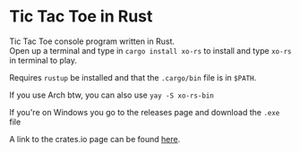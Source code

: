 # Tic Tac Toe in Rust
Tic Tac Toe console program written in Rust. <br>
Open up a terminal and type in <code>cargo install xo-rs</code> to install and type <code>xo-rs</code> in terminal to play. <br>

Requires `rustup` be installed and that the `.cargo/bin` file is in `$PATH`. <br>

If you use Arch btw, you can also use `yay -S xo-rs-bin` <br>

If you're on Windows you go to the releases page and download the `.exe` file <br>

A link to the crates.io page can be found <a href="https://crates.io/crates/xo-rs">here</a>.
